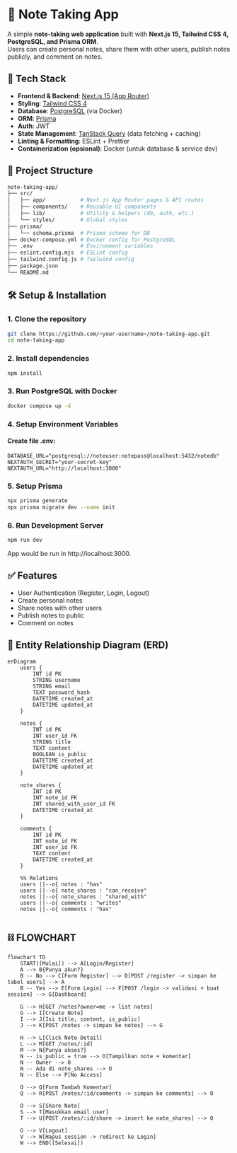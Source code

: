 # 📒 Note Taking App

A simple **note-taking web application** built with **Next.js 15, Tailwind CSS 4, PostgreSQL, and Prisma ORM**.  
Users can create personal notes, share them with other users, publish notes publicly, and comment on notes.


## 🚀 Tech Stack
- **Frontend & Backend**: [Next.js 15 (App Router)](https://nextjs.org/)
- **Styling**: [Tailwind CSS 4](https://tailwindcss.com/)
- **Database**: [PostgreSQL](https://www.postgresql.org/) (via Docker)
- **ORM**: [Prisma](https://www.prisma.io/)
- **Auth**: JWT
- **State Management**: [TanStack Query](https://tanstack.com/query/latest) (data fetching + caching)  
- **Linting & Formatting**: ESLint + Prettier
- **Containerization (opsional)**: Docker (untuk database & service dev)


## 📂 Project Structure
```bash
note-taking-app/
├── src/
│   ├── app/           # Next.js App Router pages & API routes
│   ├── components/    # Reusable UI components
│   ├── lib/           # Utility & helpers (db, auth, etc.)
│   └── styles/        # Global styles
├── prisma/
│   └── schema.prisma  # Prisma schema for DB
├── docker-compose.yml # Docker config for PostgreSQL
├── .env               # Environment variables
├── eslint.config.mjs  # ESLint config
├── tailwind.config.js # Tailwind config
├── package.json
└── README.md
```

## 🛠️ Setup & Installation
### 1. Clone the repository
```bash
git clone https://github.com/<your-username>/note-taking-app.git
cd note-taking-app
```
### 2. Install dependencies
```bash
npm install
```
### 3. Run PostgreSQL with Docker
```bash
docker compose up -d
```
### 4. Setup Environment Variables
#### Create file .env:
```.env
DATABASE_URL="postgresql://noteuser:notepass@localhost:5432/notedb"
NEXTAUTH_SECRET="your-secret-key"
NEXTAUTH_URL="http://localhost:3000"
```
### 5. Setup Prisma
```bash
npx prisma generate
npx prisma migrate dev --name init
```
### 6. Run Development Server
```bash
npm run dev
```
App would be run in http://localhost:3000.


## ✅ Features
- User Authentication (Register, Login, Logout)
- Create personal notes
- Share notes with other users
- Publish notes to public
- Comment on notes


## 🔗 Entity Relationship Diagram (ERD)

```mermaid
erDiagram
    users {
        INT id PK
        STRING username
        STRING email
        TEXT password_hash
        DATETIME created_at
        DATETIME updated_at
    }

    notes {
        INT id PK
        INT user_id FK
        STRING title
        TEXT content
        BOOLEAN is_public
        DATETIME created_at
        DATETIME updated_at
    }

    note_shares {
        INT id PK
        INT note_id FK
        INT shared_with_user_id FK
        DATETIME created_at
    }

    comments {
        INT id PK
        INT note_id FK
        INT user_id FK
        TEXT content
        DATETIME created_at
    }

    %% Relations
    users ||--o{ notes : "has"
    users ||--o{ note_shares : "can_receive"
    notes ||--o{ note_shares : "shared_with"
    users ||--o{ comments : "writes"
    notes ||--o{ comments : "has"
    
```

## ⛓️ FLOWCHART
```mermaid
flowchart TD
    START([Mulai]) --> A[Login/Register]
    A --> B{Punya akun?}
    B -- No --> C[Form Register] --> D[POST /register -> simpan ke tabel users] --> A
    B -- Yes --> E[Form Login] --> F[POST /login -> validasi + buat session] --> G[Dashboard]

    G --> H[GET /notes?owner=me -> list notes]
    G --> I[Create Note]
    I --> J[Isi title, content, is_public]
    J --> K[POST /notes -> simpan ke notes] --> G

    H --> L[Click Note Detail]
    L --> M[GET /notes/:id]
    M --> N{Punya akses?}
    N -- is_public = true --> O[Tampilkan note + komentar]
    N -- Owner --> O
    N -- Ada di note_shares --> O
    N -- Else --> P[No Access]

    O --> Q[Form Tambah Komentar]
    Q --> R[POST /notes/:id/comments -> simpan ke comments] --> O

    O --> S[Share Note]
    S --> T[Masukkan email user]
    T --> U[POST /notes/:id/share -> insert ke note_shares] --> O

    G --> V[Logout]
    V --> W[Hapus session -> redirect ke Login]
    W --> END([Selesai])

```
